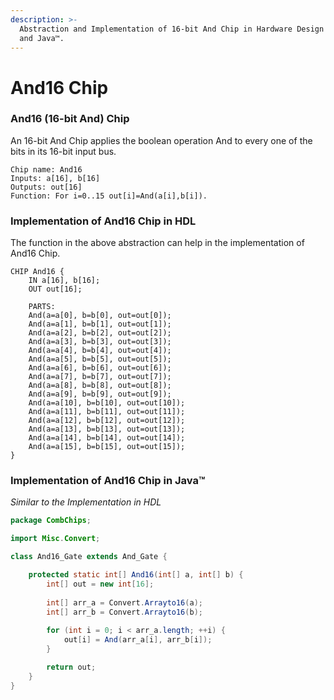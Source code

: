 ```yaml
---
description: >-
  Abstraction and Implementation of 16-bit And Chip in Hardware Design Language
  and Java™.
---
```


# And16 Chip

### And16 (16-bit And) Chip

An 16-bit And Chip applies the boolean operation And to every one of the bits in its 16-bit input bus.

```nand2tetris-hdl
Chip name: And16
Inputs: a[16], b[16]
Outputs: out[16]
Function: For i=0..15 out[i]=And(a[i],b[i]).
```

### Implementation of And16 Chip in HDL

The function in the above abstraction can help in the implementation of And16 Chip.

```nand2tetris-hdl
CHIP And16 {
    IN a[16], b[16];
    OUT out[16];

    PARTS:
    And(a=a[0], b=b[0], out=out[0]);
    And(a=a[1], b=b[1], out=out[1]);
    And(a=a[2], b=b[2], out=out[2]);
    And(a=a[3], b=b[3], out=out[3]);
    And(a=a[4], b=b[4], out=out[4]);
    And(a=a[5], b=b[5], out=out[5]);
    And(a=a[6], b=b[6], out=out[6]);
    And(a=a[7], b=b[7], out=out[7]);
    And(a=a[8], b=b[8], out=out[8]);
    And(a=a[9], b=b[9], out=out[9]);
    And(a=a[10], b=b[10], out=out[10]);
    And(a=a[11], b=b[11], out=out[11]);
    And(a=a[12], b=b[12], out=out[12]);
    And(a=a[13], b=b[13], out=out[13]);
    And(a=a[14], b=b[14], out=out[14]);
    And(a=a[15], b=b[15], out=out[15]);
}
```

### Implementation of And16 Chip in Java™

_Similar to the Implementation in HDL_

```java
package CombChips;

import Misc.Convert;

class And16_Gate extends And_Gate {

    protected static int[] And16(int[] a, int[] b) {
        int[] out = new int[16];
        
        int[] arr_a = Convert.Arrayto16(a);
        int[] arr_b = Convert.Arrayto16(b);
        
        for (int i = 0; i < arr_a.length; ++i) {
            out[i] = And(arr_a[i], arr_b[i]);
        }

        return out;
    }
}
```

